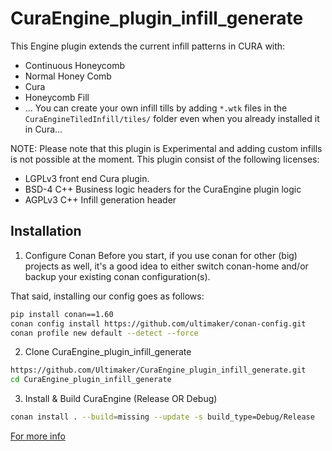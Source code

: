 # CuraEngine_plugin_infill_generate
This Engine plugin extends the current infill patterns in CURA with:

- Continuous Honeycomb
- Normal Honey Comb
- Cura
- Honeycomb Fill
- ... You can create your own infill tills by adding `*.wtk` files in the `CuraEngineTiledInfill/tiles/` folder even when you already installed it in Cura...

NOTE: Please note that this plugin is Experimental and adding custom infills is not possible at the moment.
This plugin consist of the following licenses:

- LGPLv3 front end Cura plugin.
- BSD-4 C++ Business logic headers for the CuraEngine plugin logic
- AGPLv3 C++ Infill generation header

## Installation

1. Configure Conan
   Before you start, if you use conan for other (big) projects as well, it's a good idea to either switch conan-home and/or backup your existing conan configuration(s).

That said, installing our config goes as follows:
```bash
pip install conan==1.60
conan config install https://github.com/ultimaker/conan-config.git
conan profile new default --detect --force
```
2. Clone CuraEngine_plugin_infill_generate
```bash
https://github.com/Ultimaker/CuraEngine_plugin_infill_generate.git
cd CuraEngine_plugin_infill_generate
```

3. Install & Build CuraEngine (Release OR Debug)
```bash
conan install . --build=missing --update -s build_type=Debug/Release
```

[For more info](https://github.com/Ultimaker/CuraEngine/wiki/Building-CuraEngine-From-Source)
